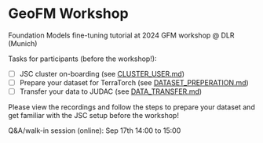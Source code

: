 # GeoFM Workshop
Foundation Models fine-tuning tutorial at 2024 GFM workshop @ DLR (Munich)

Tasks for participants (before the workshop!):
- [ ] JSC cluster on-boarding (see [CLUSTER_USER.md](CLUSTER_USER.md))
- [ ] Prepare your dataset for TerraTorch (see [DATASET_PREPERATION.md](DATASET_PREPARATION.md))
- [ ] Transfer your data to JUDAC (see [DATA_TRANSFER.md](DATA_TRANSFER.md))

Please view the recordings and follow the steps to prepare your dataset and get familiar with the JSC setup before the workshop!

Q&A/walk-in session (online): Sep 17th 14:00 to 15:00